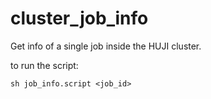 # cluster_job_info
Get info of a single job inside the HUJI cluster.

to run the script:

    sh job_info.script <job_id>
